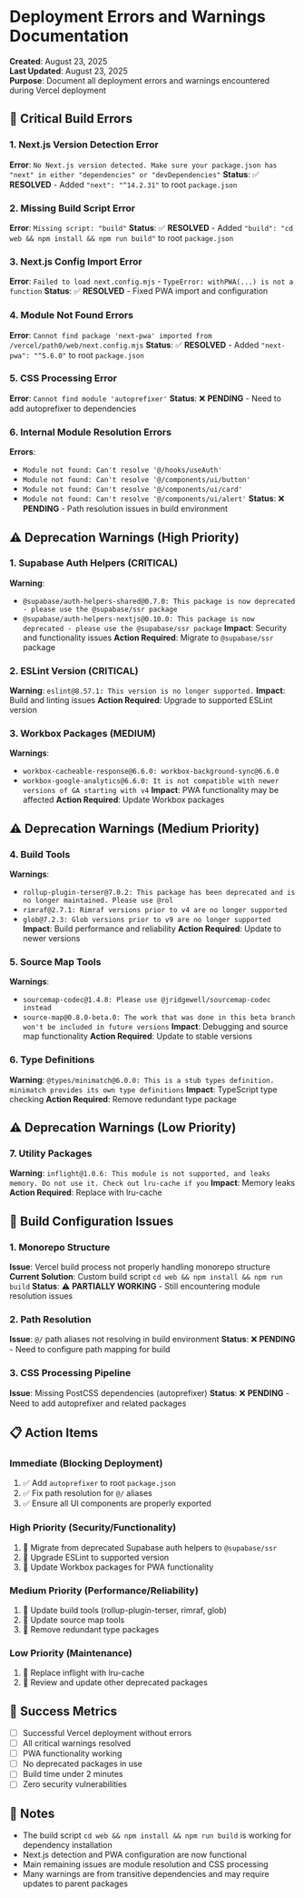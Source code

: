 # Deployment Errors and Warnings Documentation

**Created**: August 23, 2025  
**Last Updated**: August 23, 2025  
**Purpose**: Document all deployment errors and warnings encountered during Vercel deployment

## 🚨 Critical Build Errors

### 1. Next.js Version Detection Error
**Error**: `No Next.js version detected. Make sure your package.json has "next" in either "dependencies" or "devDependencies"`
**Status**: ✅ **RESOLVED** - Added `"next": "^14.2.31"` to root `package.json`

### 2. Missing Build Script Error
**Error**: `Missing script: "build"`
**Status**: ✅ **RESOLVED** - Added `"build": "cd web && npm install && npm run build"` to root `package.json`

### 3. Next.js Config Import Error
**Error**: `Failed to load next.config.mjs` - `TypeError: withPWA(...) is not a function`
**Status**: ✅ **RESOLVED** - Fixed PWA import and configuration

### 4. Module Not Found Errors
**Error**: `Cannot find package 'next-pwa' imported from /vercel/path0/web/next.config.mjs`
**Status**: ✅ **RESOLVED** - Added `"next-pwa": "^5.6.0"` to root `package.json`

### 5. CSS Processing Error
**Error**: `Cannot find module 'autoprefixer'`
**Status**: ❌ **PENDING** - Need to add autoprefixer to dependencies

### 6. Internal Module Resolution Errors
**Errors**:
- `Module not found: Can't resolve '@/hooks/useAuth'`
- `Module not found: Can't resolve '@/components/ui/button'`
- `Module not found: Can't resolve '@/components/ui/card'`
- `Module not found: Can't resolve '@/components/ui/alert'`
**Status**: ❌ **PENDING** - Path resolution issues in build environment

## ⚠️ Deprecation Warnings (High Priority)

### 1. Supabase Auth Helpers (CRITICAL)
**Warning**: 
- `@supabase/auth-helpers-shared@0.7.0: This package is now deprecated - please use the @supabase/ssr package`
- `@supabase/auth-helpers-nextjs@0.10.0: This package is now deprecated - please use the @supabase/ssr package`
**Impact**: Security and functionality issues
**Action Required**: Migrate to `@supabase/ssr` package

### 2. ESLint Version (CRITICAL)
**Warning**: `eslint@8.57.1: This version is no longer supported.`
**Impact**: Build and linting issues
**Action Required**: Upgrade to supported ESLint version

### 3. Workbox Packages (MEDIUM)
**Warnings**:
- `workbox-cacheable-response@6.6.0: workbox-background-sync@6.6.0`
- `workbox-google-analytics@6.6.0: It is not compatible with newer versions of GA starting with v4`
**Impact**: PWA functionality may be affected
**Action Required**: Update Workbox packages

## ⚠️ Deprecation Warnings (Medium Priority)

### 4. Build Tools
**Warnings**:
- `rollup-plugin-terser@7.0.2: This package has been deprecated and is no longer maintained. Please use @rol`
- `rimraf@2.7.1: Rimraf versions prior to v4 are no longer supported`
- `glob@7.2.3: Glob versions prior to v9 are no longer supported`
**Impact**: Build performance and reliability
**Action Required**: Update to newer versions

### 5. Source Map Tools
**Warnings**:
- `sourcemap-codec@1.4.8: Please use @jridgewell/sourcemap-codec instead`
- `source-map@0.8.0-beta.0: The work that was done in this beta branch won't be included in future versions`
**Impact**: Debugging and source map functionality
**Action Required**: Update to stable versions

### 6. Type Definitions
**Warning**: `@types/minimatch@6.0.0: This is a stub types definition. minimatch provides its own type definitions`
**Impact**: TypeScript type checking
**Action Required**: Remove redundant type package

## ⚠️ Deprecation Warnings (Low Priority)

### 7. Utility Packages
**Warning**: `inflight@1.0.6: This module is not supported, and leaks memory. Do not use it. Check out lru-cache if you`
**Impact**: Memory leaks
**Action Required**: Replace with lru-cache

## 🔧 Build Configuration Issues

### 1. Monorepo Structure
**Issue**: Vercel build process not properly handling monorepo structure
**Current Solution**: Custom build script `cd web && npm install && npm run build`
**Status**: ⚠️ **PARTIALLY WORKING** - Still encountering module resolution issues

### 2. Path Resolution
**Issue**: `@/` path aliases not resolving in build environment
**Status**: ❌ **PENDING** - Need to configure path mapping for build

### 3. CSS Processing Pipeline
**Issue**: Missing PostCSS dependencies (autoprefixer)
**Status**: ❌ **PENDING** - Need to add autoprefixer and related packages

## 📋 Action Items

### Immediate (Blocking Deployment)
1. ✅ Add `autoprefixer` to root `package.json`
2. ✅ Fix path resolution for `@/` aliases
3. ✅ Ensure all UI components are properly exported

### High Priority (Security/Functionality)
1. 🔄 Migrate from deprecated Supabase auth helpers to `@supabase/ssr`
2. 🔄 Upgrade ESLint to supported version
3. 🔄 Update Workbox packages for PWA functionality

### Medium Priority (Performance/Reliability)
1. 🔄 Update build tools (rollup-plugin-terser, rimraf, glob)
2. 🔄 Update source map tools
3. 🔄 Remove redundant type packages

### Low Priority (Maintenance)
1. 🔄 Replace inflight with lru-cache
2. 🔄 Review and update other deprecated packages

## 🎯 Success Metrics

- [ ] Successful Vercel deployment without errors
- [ ] All critical warnings resolved
- [ ] PWA functionality working
- [ ] No deprecated packages in use
- [ ] Build time under 2 minutes
- [ ] Zero security vulnerabilities

## 📝 Notes

- The build script `cd web && npm install && npm run build` is working for dependency installation
- Next.js detection and PWA configuration are now functional
- Main remaining issues are module resolution and CSS processing
- Many warnings are from transitive dependencies and may require updates to parent packages
